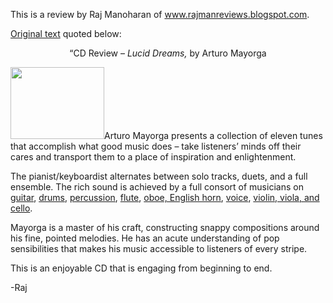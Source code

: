 <p style="text-align: left;" align="center">This is a review by&nbsp;Raj Manoharan of&nbsp;<a href="http://www.rajmanreviews.blogspot.com/" target="_blank">www.rajmanreviews.blogspot.com</a>.</p>
<p style="text-align: left;" align="center"><a href="http://www.rajmanreviews.blogspot.com/2012/05/cd-review-lucid-dreams-by-arturo.html" target="_blank">Original text</a> quoted below:</p>
<p align="center">“CD&nbsp;Review&nbsp;–&nbsp;<em>Lucid Dreams,&nbsp;</em>by Arturo Mayorga</p>
<p style="text-align: left;" align="center"><img class="alignright size-thumbnail wp-image-424" title="DSC_0064_2" src="http://arturomayorga.com/site/wp-content/uploads/2012/05/DSC_0064_2-150x115.jpg" alt="" height="115" width="150">Arturo Mayorga presents a collection of eleven tunes that accomplish what good music does – take listeners’ minds off their cares and transport them to a place of inspiration and enlightenment.</p>
<p>The pianist/keyboardist alternates between solo tracks, duets, and a full ensemble. The rich sound is achieved by a full consort of musicians on <a href="http://www.cullenguitar.com/" target="_blank">guitar</a>, <a href="http://www.irishusa.com/holley/" target="_blank">drums</a>, <a href="http://jeffhaynesmusic.com/" target="_blank">percussion</a>, <a href="http://www.lewtabackin.com/" target="_blank">flute</a>, <a href="http://www.jillhaley.com/" target="_blank">oboe, English horn</a>, <a href="http://www.danielehager.com/" target="_blank">voice</a>, <a href="http://attaccaquartet.com/" target="_blank">violin, viola, and cello</a>.</p>
<p>Mayorga is a master of his craft, constructing snappy compositions around his fine, pointed melodies. He has an acute understanding of pop sensibilities that makes his music accessible to listeners of every stripe.</p>
<p>This is an enjoyable CD that is engaging from beginning to end.</p>
<p>-Raj</p>

